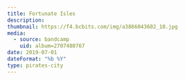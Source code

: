```yaml
---
title: Fortunate Isles
description: 
thumbnail: https://f4.bcbits.com/img/a3866043602_10.jpg
media:
  - source: bandcamp
    uid: album=2707480767
date: 2019-07-01
dateFormat: "%b %Y"
type: pirates-city
---
```

